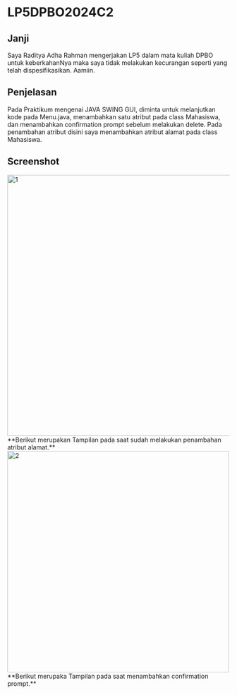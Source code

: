 # LP5DPBO2024C2

## Janji
Saya Raditya Adha Rahman mengerjakan LP5 dalam mata kuliah DPBO untuk keberkahanNya maka saya tidak melakukan kecurangan seperti yang telah dispesifikasikan. Aamiin.

## Penjelasan
Pada Praktikum mengenai JAVA SWING GUI, diminta untuk melanjutkan kode pada Menu.java, menambahkan satu atribut pada class Mahasiswa, dan menambahkan confirmation prompt sebelum melakukan delete.
Pada penambahan atribut disini saya menambahkan atribut alamat pada class Mahasiswa.

## Screenshot
<img width="592" alt="1" src="https://github.com/radityadhaaa/LP5DPBO2024C2/assets/133930595/a9386315-78df-4f7c-a049-c118c38796df">
**Berikut merupakan Tampilan pada saat sudah melakukan penambahan atribut alamat.**
<img width="502" alt="2" src="https://github.com/radityadhaaa/LP5DPBO2024C2/assets/133930595/f0470971-53e1-4c31-80d0-2d9e0c9587a8">
**Berikut merupaka Tampilan pada saat menambahkan confirmation prompt.**
